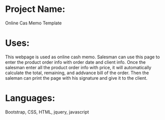 


# Project Name: 
  Online Cas Memo Template

# Uses: 
  This webpage is used as online cash memo. Salesman can use this page to enter the product order info with order date and client info.     Once the salesman enter all the product order info with price, it will automatically calculate the total, remaining, and addvance bill     of the order. Then the saleman can print the page with his signature and give it to the client.

# Languages:
  Bootstrap, CSS, HTML, jquery, javascript  
